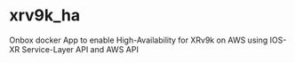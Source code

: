 # xrv9k_ha
Onbox docker App to enable High-Availability for XRv9k on AWS using IOS-XR Service-Layer API and AWS API


